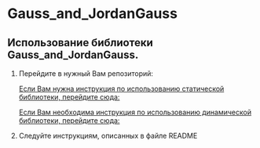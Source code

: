 # Gauss_and_JordanGauss

## Использование библиотеки Gauss_and_JordanGauss.

1. Перейдите в нужный Вам репозиторий:  

   [Если Вам нужна инструкция по использованию статичеcкой библиотеки, перейдите сюда: ](https://github.com/ZOOW2/Gauss_and_JordanGauss_Fortran/tree/main/Static)

   [Если Вам необходима инструкция по использованию динамической библиотеки, перейдите сюда: ](https://github.com/ZOOW2/Gauss_and_JordanGauss_Fortran/tree/main/Dynamic)

2. Следуйте инструкциям, описанных в файле README

